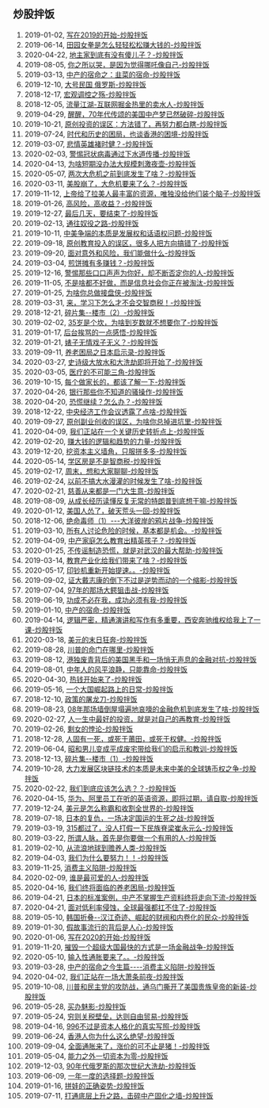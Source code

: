 ## 炒股拌饭
1. 2019-01-02, [写在2019的开始-炒股拌饭 ](写在2019的开始.md)
1. 2019-06-14, [田园女拳是怎么轻轻松松赚大钱的-炒股拌饭 ](田园女拳是怎么轻轻松松赚大钱的.md)
1. 2020-04-22, [地主家到底有没有傻儿子？-炒股拌饭 ](地主家到底有没有傻儿子.md)
1. 2019-08-05, [你之所以哭，是因为觉得哪吒像自己-炒股拌饭 ](你之所以哭是因为觉得哪吒像自己.md)
1. 2019-03-13, [中产的宿命之：韭菜的宿命-炒股拌饭 ](中产的宿命之韭菜的宿命.md)
1. 2019-12-10, [大号民国 俄罗斯-炒股拌饭 ](大号民国俄罗斯.md)
1. 2018-12-17, [宏观调控之殇-炒股拌饭 ](宏观调控之殇.md)
1. 2018-12-05, [流量江湖-互联网掘金热里的卖水人-炒股拌饭 ](流量江湖互联网掘金热里的卖水人.md)
1. 2019-04-29, [醒醒，70年代传颂的美国中产梦已然破碎-炒股拌饭 ](醒醒70年代传颂的美国中产梦已然破碎.md)
1. 2019-10-21, [原创投资的误区：方法错了，再努力都白瞎-炒股拌饭 ](原创投资的误区方法错了再努力都白瞎.md)
1. 2019-07-24, [时代和历史的困局，也谈香港的困境-炒股拌饭 ](时代和历史的困局也谈香港的困境.md)
1. 2019-03-07, [悲情英雄褚时健？-炒股拌饭 ](悲情英雄褚时健.md)
1. 2020-02-03, [警惕冠状病毒通过下水道传播-炒股拌饭 ](警惕冠状病毒通过下水道传播.md)
1. 2020-04-13, [为啥短期没办法大规模刺激夜壶-炒股拌饭 ](为啥短期没办法大规模刺激夜壶.md)
1. 2020-05-07, [两次大危机之前到底发生了啥？-炒股拌饭 ](两次大危机之前到底发生了啥.md)
1. 2020-03-11, [美股崩了，大危机要来了么？-炒股拌饭 ](美股崩了大危机要来了么.md)
1. 2019-11-12, [上帝给了拉美人最丰富的资源，唯独没给他们装个脑子-炒股拌饭 ](上帝给了拉美人最丰富的资源唯独没给他们装个脑子.md)
1. 2019-01-26, [高风险，高收益？-炒股拌饭 ](高风险高收益.md)
1. 2019-12-27, [最后几天，要结束了-炒股拌饭 ](最后几天要结束了.md)
1. 2019-02-13, [通往奴役之路-炒股拌饭 ](通往奴役之路.md)
1. 2019-10-11, [中美争端的本质是发展权和话语权问题-炒股拌饭 ](中美争端的本质是发展权和话语权问题.md)
1. 2019-09-18, [原创教育投入的误区，很多人把方向搞错了-炒股拌饭 ](原创教育投入的误区很多人把方向搞错了.md)
1. 2019-09-20, [面对意外和风险，我们能做什么-炒股拌饭 ](面对意外和风险我们能做什么.md)
1. 2019-03-04, [煎饼摊有多赚钱？-炒股拌饭 ](煎饼摊有多赚钱.md)
1. 2019-12-16, [警惕那些口口声声为你好，却不断否定你的人-炒股拌饭 ](警惕那些口口声声为你好却不断否定你的人.md)
1. 2019-11-05, [不是啥都不好做，而是信息社会你正在被淘汰-炒股拌饭 ](不是啥都不好做而是信息社会你正在被淘汰.md)
1. 2019-01-25, [为啥你总做接盘侠-炒股拌饭 ](为啥你总做接盘侠.md)
1. 2019-03-31, [来，学习下怎么才不会交智商税！-炒股拌饭 ](来学习下怎么才不会交智商税.md)
1. 2018-12-21, [碎片集--楼市（2）-炒股拌饭 ](碎片集楼市2.md)
1. 2019-02-02, [35岁是个坎，为啥到岁数就不想要你了-炒股拌饭 ](35岁是个坎为啥到岁数就不想要你了.md)
1. 2019-01-17, [后台挨骂的一点感悟-炒股拌饭 ](后台挨骂的一点感悟.md)
1. 2019-01-21, [婊子无情戏子无义？-炒股拌饭 ](婊子无情戏子无义.md)
1. 2019-09-11, [养老困局之日本启示录-炒股拌饭 ](养老困局之日本启示录.md)
1. 2020-03-27, [史诗级大放水和大洗劫即将开始了-炒股拌饭 ](史诗级大放水和大洗劫即将开始了.md)
1. 2020-03-05, [医疗的不可能三角-炒股拌饭 ](医疗的不可能三角.md)
1. 2019-10-15, [每个做家长的，都该了解一下-炒股拌饭 ](每个做家长的都该了解一下.md)
1. 2020-04-26, [银行那些你不知道的骚操作-炒股拌饭 ](银行那些你不知道的骚操作.md)
1. 2020-04-20, [恐慌继续？怎么办？-炒股拌饭 ](恐慌继续怎么办.md)
1. 2018-12-22, [中央经济工作会议透露了点啥-炒股拌饭 ](中央经济工作会议透露了点啥.md)
1. 2019-09-27, [原创副业创收的误区，为啥你总掉进坑里-炒股拌饭 ](原创副业创收的误区为啥你总掉进坑里.md)
1. 2020-04-09, [我们正站在一个关键历史转折点上-炒股拌饭 ](我们正站在一个关键历史转折点上.md)
1. 2019-02-20, [赚大钱的逻辑和趋势的力量-炒股拌饭 ](赚大钱的逻辑和趋势的力量.md)
1. 2019-12-20, [挖资本主义墙角，只服拼多多-炒股拌饭 ](挖资本主义墙角只服拼多多.md)
1. 2020-05-14, [学区房是不是智商税-炒股拌饭 ](学区房是不是智商税.md)
1. 2019-02-17, [周末，想和大家聊聊-炒股拌饭 ](周末想和大家聊聊.md)
1. 2019-02-24, [以前不搞大水漫灌的时候发生了啥-炒股拌饭 ](以前不搞大水漫灌的时候发生了啥.md)
1. 2020-02-21, [慈善从来都是一门大生意-炒股拌饭 ](慈善从来都是一门大生意.md)
1. 2019-08-09, [从成长经历读懂反复无常的特朗普到底想干嘛-炒股拌饭 ](从成长经历读懂反复无常的特朗普到底想干嘛.md)
1. 2020-01-12, [美国人怂了，破天荒头一回-炒股拌饭 ](美国人怂了破天荒头一回.md)
1. 2018-12-06, [绝命毒师（1）---大洋彼岸的鸦片战争-炒股拌饭 ](绝命毒师1大洋彼岸的鸦片战争.md)
1. 2019-03-10, [所有人讨论危险的时候，基本都是机会。-炒股拌饭 ](所有人讨论危险的时候基本都是机会.md)
1. 2019-04-09, [中产家庭怎么教育出精英孩子？-炒股拌饭 ](中产家庭怎么教育出精英孩子.md)
1. 2020-01-25, [不传谣制造恐慌，就是对武汉的最大帮助-炒股拌饭 ](不传谣制造恐慌就是对武汉的最大帮助.md)
1. 2019-03-14, [教育产业化给我们带来了啥？-炒股拌饭 ](教育产业化给我们带来了啥.md)
1. 2020-05-17, [印钞机重新开始提速。。-炒股拌饭 ](印钞机重新开始提速.md)
1. 2019-09-02, [证大戴志康的倒下不过是逆势而动的一个缩影-炒股拌饭 ](证大戴志康的倒下不过是逆势而动的一个缩影.md)
1. 2019-07-04, [97年的那场大鳄狙击战-炒股拌饭 ](97年的那场大鳄狙击战.md)
1. 2019-06-19, [功成不必在我，成功必须有我-炒股拌饭 ](功成不必在我成功必须有我.md)
1. 2019-01-10, [中产的宿命-炒股拌饭 ](中产的宿命.md)
1. 2019-04-14, [逻辑严密，精通演讲和写作有多重要，西安奔驰维权给我上了一课-炒股拌饭 ](逻辑严密精通演讲和写作有多重要西安奔驰维权给我上了一课.md)
1. 2020-03-18, [美元的末日狂奔-炒股拌饭 ](美元的末日狂奔.md)
1. 2019-08-28, [川普的命门在哪里-炒股拌饭 ](川普的命门在哪里.md)
1. 2019-08-12, [港独废青背后的美国黑手和一场悄无声息的金融对抗-炒股拌饭 ](港独废青背后的美国黑手和一场悄无声息的金融对抗.md)
1. 2019-08-01, [中年人的风平浪静，只能靠命-炒股拌饭 ](中年人的风平浪静只能靠命.md)
1. 2020-04-30, [热钱开始来了-炒股拌饭 ](热钱开始来了.md)
1. 2019-05-16, [一个大国崛起路上的日常-炒股拌饭 ](一个大国崛起路上的日常.md)
1. 2018-12-10, [政策的屠龙刀-炒股拌饭 ](政策的屠龙刀.md)
1. 2019-08-23, [08年那场墙倒屋塌遍地哀嚎的金融危机到底发生了啥-炒股拌饭 ](08年那场墙倒屋塌遍地哀嚎的金融危机到底发生了啥.md)
1. 2020-02-27, [人一生中最好的投资，就是对自己的再教育-炒股拌饭 ](人一生中最好的投资就是对自己的再教育.md)
1. 2019-02-26, [剩女的悖论-炒股拌饭 ](剩女的悖论.md)
1. 2018-12-28, [人固有一死，或死于莆田，或死于权健。-炒股拌饭 ](人固有一死或死于莆田或死于权健.md)
1. 2019-06-04, [昭和男儿变成平成废宅带给我们的启示和教训-炒股拌饭 ](昭和男儿变成平成废宅带给我们的启示和教训.md)
1. 2018-12-13, [碎片集--楼市（1）-炒股拌饭 ](碎片集楼市1.md)
1. 2019-10-28, [大力发展区块链技术的本质是未来中美的全球铸币权之争-炒股拌饭 ](大力发展区块链技术的本质是未来中美的全球铸币权之争.md)
1. 2020-02-22, [我们到底应该怎么选？？-炒股拌饭 ](我们到底应该怎么选.md)
1. 2020-04-15, [华为、阿里员工在听的英语资源，即将过期，请自取-炒股拌饭 ](华为阿里员工在听的英语资源即将过期请自取.md)
1. 2019-12-24, [美元是怎么称霸和收割全世界的-炒股拌饭 ](美元是怎么称霸和收割全世界的.md)
1. 2019-07-18, [日本的复仇，一场决定国运的生死之战-炒股拌饭 ](日本的复仇一场决定国运的生死之战.md)
1. 2019-03-19, [315都过了，没人打假一下民族脊梁崔永元么-炒股拌饭 ](315都过了没人打假一下民族脊梁崔永元么.md)
1. 2019-03-22, [所谓人脉，首先是你要做一个有用的人-炒股拌饭 ](所谓人脉首先是你要做一个有用的人.md)
1. 2019-02-10, [从流浪地球到赡养人类-炒股拌饭 ](从流浪地球到赡养人类.md)
1. 2019-04-03, [我们为什么要努力！！-炒股拌饭 ](我们为什么要努力.md)
1. 2019-11-25, [消费主义陷阱-炒股拌饭 ](消费主义陷阱.md)
1. 2020-02-09, [谁是最可爱的人-炒股拌饭 ](谁是最可爱的人.md)
1. 2020-04-16, [我们终将面临的养老困局-炒股拌饭 ](我们终将面临的养老困局.md)
1. 2019-04-21, [日本的标准案例，中产不掌握生产资料终将走向下流-炒股拌饭 ](日本的标准案例中产不掌握生产资料终将走向下流.md)
1. 2020-04-21, [面对低利率侵蚀，全球最强都扛不住了-炒股拌饭 ](面对低利率侵蚀全球最强都扛不住了.md)
1. 2019-05-10, [韩国折叠--汉江奇迹、崛起的财阀和内卷化的民众-炒股拌饭 ](韩国折叠汉江奇迹崛起的财阀和内卷化的民众.md)
1. 2019-01-30, [假故事流行的背后是人心-炒股拌饭 ](假故事流行的背后是人心.md)
1. 2020-01-06, [写在2020的开始-炒股拌饭 ](写在2020的开始.md)
1. 2019-11-20, [摧毁一个超级大国最快的方式是一场金融战争-炒股拌饭 ](摧毁一个超级大国最快的方式是一场金融战争.md)
1. 2020-05-10, [输入性通胀要来了。。-炒股拌饭 ](输入性通胀要来了.md)
1. 2019-03-28, [中产的宿命之今生篇----消费主义陷阱-炒股拌饭 ](中产的宿命之今生篇消费主义陷阱.md)
1. 2020-04-02, [我们正站在一场大萧条前夜-炒股拌饭 ](我们正站在一场大萧条前夜.md)
1. 2019-10-08, [川普和民主党的攻防战，通乌门撕开了美国贵族皇帝的新装-炒股拌饭 ](川普和民主党的攻防战通乌门撕开了美国贵族皇帝的新装.md)
1. 2019-05-28, [买办魅影-炒股拌饭 ](买办魅影.md)
1. 2019-05-24, [穷则关税壁垒，达则自由贸易-炒股拌饭 ](穷则关税壁垒达则自由贸易.md)
1. 2019-04-16, [996不过是资本人格化的真实写照-炒股拌饭 ](996不过是资本人格化的真实写照.md)
1. 2019-06-24, [香港人你为什么这么绝望-炒股拌饭 ](香港人你为什么这么绝望.md)
1. 2019-09-04, [全面通胀来了，涨价的可不止是猪！-炒股拌饭 ](全面通胀来了涨价的可不止是猪.md)
1. 2019-05-04, [能力之外一切资本为零-炒股拌饭 ](能力之外一切资本为零.md)
1. 2019-12-03, [90年代俄罗斯的那次世纪大洗劫-炒股拌饭 ](90年代俄罗斯的那次世纪大洗劫.md)
1. 2019-06-09, [一年一度的选择题-炒股拌饭 ](一年一度的选择题.md)
1. 2019-01-16, [拼娃的正确姿势-炒股拌饭 ](拼娃的正确姿势.md)
1. 2019-07-11, [打通底层上升之路，击碎中产固化之墙-炒股拌饭 ](打通底层上升之路击碎中产固化之墙.md)
